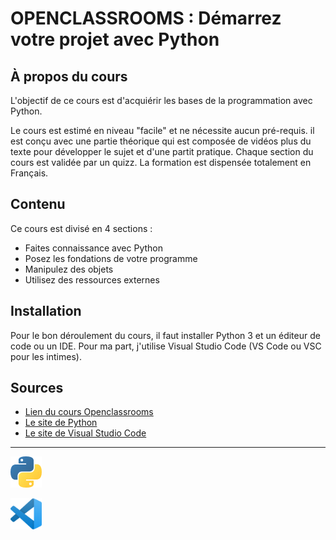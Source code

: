 # OPENCLASSROOMS : Démarrez votre projet avec Python 

## À propos du cours

L'objectif de ce cours est d'acquiérir les bases de la programmation avec Python.

Le cours est estimé en niveau "facile" et ne nécessite aucun pré-requis. il est conçu avec une partie théorique qui est composée de vidéos plus du texte pour développer le sujet et d'une partit pratique. Chaque section du cours est validée par un quizz. La formation est dispensée totalement en Français.

## Contenu

Ce cours est divisé en 4 sections :
- Faites connaissance avec Python
- Posez les fondations de votre programme
- Manipulez des objets
- Utilisez des ressources externes

## Installation

Pour le bon déroulement du cours, il faut installer Python 3 et un éditeur de code ou un IDE. Pour ma part, j'utilise Visual Studio Code (VS Code ou VSC pour les intimes). 

## Sources
- [Lien du cours Openclassrooms](https://openclassrooms.com/fr/courses/4262331-demarrez-votre-projet-avec-python)
- [Le site de Python](https://www.python.org/)
- [Le site de Visual Studio Code](https://code.visualstudio.com/)

---

![Python3](./assets/Python.png)

![VSC](./assets/VSC.png)
